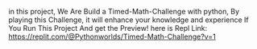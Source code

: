 in this project, 
We Are Build a Timed-Math-Challenge with python, 
By playing this Challenge, it will enhance your knowledge and experience
If You Run This Project And get the Preview! here is Repl Link: https://replit.com/@Pythonworlds/Timed-Math-Challenge?v=1
